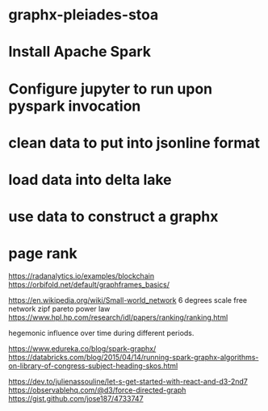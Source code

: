 # graphx-pleiades-stoa

# Install Apache Spark
# Configure jupyter to run upon pyspark invocation
# clean data to put into jsonline format
# load data into delta lake
# use data to construct a graphx
# page rank

https://radanalytics.io/examples/blockchain
https://orbifold.net/default/graphframes_basics/

https://en.wikipedia.org/wiki/Small-world_network
6 degrees
scale free network
zipf
pareto
power law
https://www.hpl.hp.com/research/idl/papers/ranking/ranking.html

hegemonic influence over time during different periods.

https://www.edureka.co/blog/spark-graphx/
https://databricks.com/blog/2015/04/14/running-spark-graphx-algorithms-on-library-of-congress-subject-heading-skos.html


https://dev.to/julienassouline/let-s-get-started-with-react-and-d3-2nd7
https://observablehq.com/@d3/force-directed-graph
https://gist.github.com/jose187/4733747

